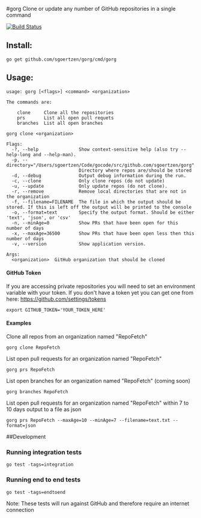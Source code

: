 #gorg
Clone or update any number of GitHub repositories in a single command

[![Build Status](https://travis-ci.org/sgoertzen/gorg.svg?branch=master)](https://travis-ci.org/sgoertzen/gorg)

## Install:
```
go get github.com/sgoertzen/gorg/cmd/gorg
```

## Usage:
```
usage: gorg [<flags>] <command> <organization>

The commands are:

    clone     Clone all the repositories
    prs       List all open pull requets
    branches  List all open branches 

gorg clone <organization>

Flags:
  -?, --help               Show context-sensitive help (also try --help-long and --help-man).
  -p, --directory="/Users/sgoertzen/Code/gocode/src/github.com/sgoertzen/gorg"
                           Directory where repos are/should be stored
  -d, --debug              Output debug information during the run.
  -c, --clone              Only clone repos (do not update)
  -u, --update             Only update repos (do not clone).
  -r, --remove             Remove local directories that are not in the organization
  -f, --filename=FILENAME  The file in which the output should be stored. If this is left off the output will be printed to the console
  -o, --format=text        Specify the output format. Should be either 'text', 'json', or 'csv'
  -n, --minAge=0           Show PRs that have been open for this number of days
  -x, --maxAge=36500       Show PRs that have been open less then this number of days
  -v, --version            Show application version.

Args:
  <organization>  GitHub organization that should be cloned
```

#### GitHub Token
If you are accessing private repositories you will need to set an environment variable with your token.  If you don't have a token yet you can get one from here: https://github.com/settings/tokens 
```
export GITHUB_TOKEN='YOUR_TOKEN_HERE'
```

#### Examples
Clone all repos from an organization named "RepoFetch"
```
gorg clone RepoFetch 
```

List open pull requests for an organization named "RepoFetch"
```
gorg prs RepoFetch 
```

List open branches for an organization named "RepoFetch" (coming soon)
```
gorg branches RepoFetch 
```


List open pull requests for an organization named "RepoFetch" within 7 to 10 days output to a file as json
```
gorg prs RepoFetch --maxAge=10 --minAge=7 --filename=text.txt --format=json
```

##Development
### Running integration tests
```
go test -tags=integration
```
### Running end to end tests
```
go test -tags=endtoend
```
Note: These tests will run against GitHub and therefore require an internet connection